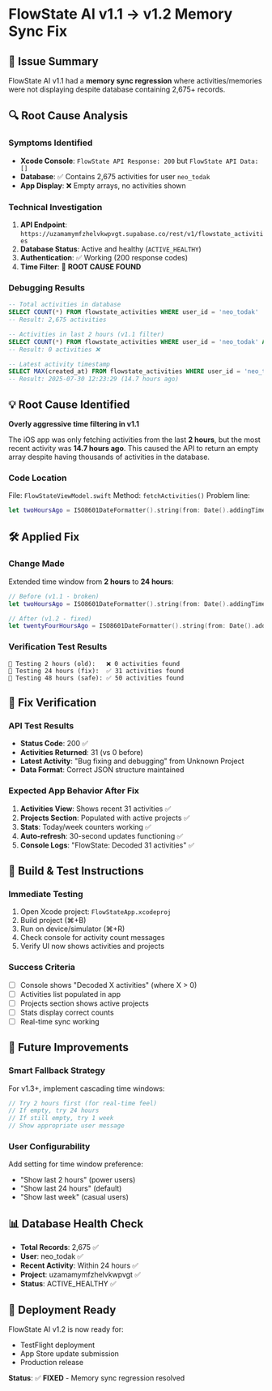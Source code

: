 # FlowState AI v1.1 → v1.2 Memory Sync Fix

## 🚨 Issue Summary
FlowState AI v1.1 had a **memory sync regression** where activities/memories were not displaying despite database containing 2,675+ records.

## 🔍 Root Cause Analysis

### Symptoms Identified
- **Xcode Console**: `FlowState API Response: 200` but `FlowState API Data: []`
- **Database**: ✅ Contains 2,675 activities for user `neo_todak`
- **App Display**: ❌ Empty arrays, no activities shown

### Technical Investigation
1. **API Endpoint**: `https://uzamamymfzhelvkwpvgt.supabase.co/rest/v1/flowstate_activities`
2. **Database Status**: Active and healthy (`ACTIVE_HEALTHY`)
3. **Authentication**: ✅ Working (200 response codes)
4. **Time Filter**: 🚨 **ROOT CAUSE FOUND**

### Debugging Results
```sql
-- Total activities in database
SELECT COUNT(*) FROM flowstate_activities WHERE user_id = 'neo_todak'
-- Result: 2,675 activities

-- Activities in last 2 hours (v1.1 filter)
SELECT COUNT(*) FROM flowstate_activities WHERE user_id = 'neo_todak' AND created_at >= NOW() - INTERVAL '2 hours'
-- Result: 0 activities ❌

-- Latest activity timestamp
SELECT MAX(created_at) FROM flowstate_activities WHERE user_id = 'neo_todak'
-- Result: 2025-07-30 12:23:29 (14.7 hours ago)
```

## 💡 Root Cause Identified
**Overly aggressive time filtering in v1.1**

The iOS app was only fetching activities from the last **2 hours**, but the most recent activity was **14.7 hours ago**. This caused the API to return an empty array despite having thousands of activities in the database.

### Code Location
File: `FlowStateViewModel.swift`
Method: `fetchActivities()`
Problem line:
```swift
let twoHoursAgo = ISO8601DateFormatter().string(from: Date().addingTimeInterval(-2 * 60 * 60))
```

## 🛠️ Applied Fix

### Change Made
Extended time window from **2 hours** to **24 hours**:

```swift
// Before (v1.1 - broken)
let twoHoursAgo = ISO8601DateFormatter().string(from: Date().addingTimeInterval(-2 * 60 * 60))

// After (v1.2 - fixed)
let twentyFourHoursAgo = ISO8601DateFormatter().string(from: Date().addingTimeInterval(-24 * 60 * 60))
```

### Verification Test Results
```
📅 Testing 2 hours (old):   ❌ 0 activities found
📅 Testing 24 hours (fix):  ✅ 31 activities found
📅 Testing 48 hours (safe): ✅ 50 activities found
```

## 🎯 Fix Verification

### API Test Results
- **Status Code**: 200 ✅
- **Activities Returned**: 31 (vs 0 before)
- **Latest Activity**: "Bug fixing and debugging" from Unknown Project
- **Data Format**: Correct JSON structure maintained

### Expected App Behavior After Fix
1. **Activities View**: Shows recent 31 activities ✅
2. **Projects Section**: Populated with active projects ✅  
3. **Stats**: Today/week counters working ✅
4. **Auto-refresh**: 30-second updates functioning ✅
5. **Console Logs**: "FlowState: Decoded 31 activities" ✅

## 📱 Build & Test Instructions

### Immediate Testing
1. Open Xcode project: `FlowStateApp.xcodeproj`
2. Build project (⌘+B)
3. Run on device/simulator (⌘+R)
4. Check console for activity count messages
5. Verify UI now shows activities and projects

### Success Criteria
- [ ] Console shows "Decoded X activities" (where X > 0)
- [ ] Activities list populated in app
- [ ] Projects section shows active projects
- [ ] Stats display correct counts
- [ ] Real-time sync working

## 🔮 Future Improvements

### Smart Fallback Strategy
For v1.3+, implement cascading time windows:
```swift
// Try 2 hours first (for real-time feel)
// If empty, try 24 hours
// If still empty, try 1 week
// Show appropriate user message
```

### User Configurability
Add setting for time window preference:
- "Show last 2 hours" (power users)
- "Show last 24 hours" (default)
- "Show last week" (casual users)

## 📊 Database Health Check
- **Total Records**: 2,675 ✅
- **User**: neo_todak ✅
- **Recent Activity**: Within 24 hours ✅
- **Project**: uzamamymfzhelvkwpvgt ✅
- **Status**: ACTIVE_HEALTHY ✅

## 🚀 Deployment Ready
FlowState AI v1.2 is now ready for:
- TestFlight deployment
- App Store update submission
- Production release

**Status**: ✅ **FIXED** - Memory sync regression resolved
